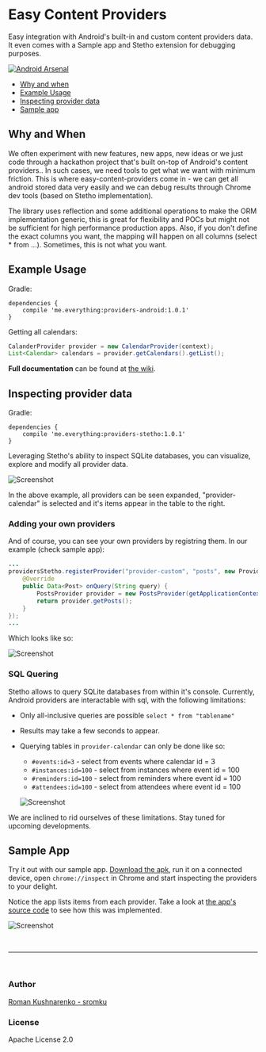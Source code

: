 # Easy Content Providers
Easy integration with Android's built-in and custom content providers data. It even comes with a Sample app and Stetho extension for debugging purposes.

[![Android Arsenal](https://img.shields.io/badge/Android%20Arsenal-easy--content--providers-brightgreen.svg?style=flat)](http://android-arsenal.com/details/1/2334)


- [Why and when](#why-and-when)
- [Example Usage](#example-usage)
- [Inspecting provider data](#inspecting-provider-data)
- [Sample app](#sample-app)

## Why and When
We often experiment with new features, new apps, new ideas or we just code through a hackathon project that's built on-top of Android's content providers.. In such cases, we need tools to get what we want with minimum friction. This is where easy-content-providers come in - we can get all android stored data very easily and we can debug results through Chrome dev tools (based on Stetho implementation). 

The library uses reflection and some additional operations to make the ORM implementation generic, this is great for flexibility and POCs but might not be sufficient for high performance production apps. Also, if you don't define the exact columns you want, the mapping will happen on all columns (select * from ...). Sometimes, this is not what you want.

## Example Usage

Gradle:
```
dependencies {
    compile 'me.everything:providers-android:1.0.1'
}
```

Getting all calendars:

```java
CalanderProvider provider = new CalendarProvider(context);
List<Calendar> calendars = provider.getCalendars().getList();
```

**Full documentation** can be found at [the wiki](https://github.com/EverythingMe/easy-content-providers/wiki).



## Inspecting provider data

Gradle:
```
dependencies {
    compile 'me.everything:providers-stetho:1.0.1' 
}
```

Leveraging Stetho's ability to inspect SQLite databases, you can visualize, explore and modify all provider data.

![Screenshot](https://github.com/EverythingMe/easy-content-providers/wiki/images/stetho-providers.png)

In the above example, all providers can be seen expanded, "provider-calendar" is selected and it's items appear in the table to the right.

### Adding your own providers
And of course, you can see your own providers by registring them. In our example (check sample app):

```java
... 
providersStetho.registerProvider("provider-custom", "posts", new ProvidersStetho.QueryExecutor<Post>() {
    @Override
    public Data<Post> onQuery(String query) {
        PostsProvider provider = new PostsProvider(getApplicationContext());
        return provider.getPosts();
    }
});	
...
```

Which looks like so:

![Screenshot](https://github.com/EverythingMe/easy-content-providers/wiki/images/stetho-providers-custom.png)

### SQL Quering

Stetho allows to query SQLite databases from within it's console. Currently, Android providers are 
interactable with sql, with the following limitations:

- Only all-inclusive queries are possible `select * from "tablename"`

- Results may take a few seconds to appear. 

- Querying tables in `provider-calendar` can only be done like so:

	- `#events:id=3` - select from events where calendar id = 3
	- `#instances:id=100` - select from instances where event id = 100
	- `#reminders:id=100` - select from reminders where event id = 100
	- `#attendees:id=100` - select from attendees where event id = 100

	![Screenshot](https://github.com/EverythingMe/easy-content-providers/wiki/images/stetho-providers-sql.png)
	
We are inclined to rid ourselves of these limitations. Stay tuned for upcoming developments.


## Sample App

Try it out with our sample app. [Download the apk](https://github.com/EverythingMe/easy-content-providers/wiki/sample-app/app-debug.apk), run it on a connected device, open `chrome://inspect` in Chrome and start inspecting the providers to your delight.

Notice the app lists items from each provider. Take a look at [the app's source code](https://github.com/EverythingMe/easy-content-providers/tree/master/app/src) to see how this was implemented.

![Screenshot](https://github.com/EverythingMe/easy-content-providers/wiki/images/sample-app.png)

<br/>

------------
<br/>

### Author
[Roman Kushnarenko - sromku](https://github.com/sromku)

### License
Apache License 2.0
